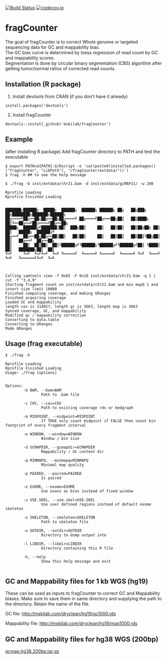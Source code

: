 
<!-- README.md is generated from README.Rmd. Please edit that file -->



[![Build Status](https://travis-ci.com/mskilab/fragCounter.svg?branch=master)](https://travis-ci.com/mskilab/fragCounter) [![codecov.io](https://img.shields.io/codecov/c/github/mskilab/fragCounter.svg)](https://codecov.io/github/mskilab/fragCounter?branch=master)

fragCounter
===========

The goal of fragCounter is to correct Whole genome or targeted sequencing data for GC and mappability bias.                                                                                                                                                                                                                 
The GC bias curve is determined by loess regression of read count by GC and mappability scores.                                                                                                                                                                                                                             
Segmentation is done by circular binary segmentation (CBS) algorithm after getting tumor/normal ratios of corrected read counts. 

Installation (R package)                                                                                                                                                                                                                                                                                                    
------------                                                                                                                                                                                                                                                                                                                
1. Install devtools from CRAN (if you don't have it already)                                                                                                                                                                                                                                                                
                                                                                                                                                                                                                                                                                                                            
```{r}                                                                                                                                                                                                                                                                                                                      
install.packages('devtools')                                                                                                                                                                                                                                                                                                
```                                                                                                                                                                                                                                                                                                                         
                                                                                                                                                                                                                                                                                                                            
2. Install fragCounter                                                                                                                                                                                                                                                                                                      
                                                                                                                                                                                                                                                                                                                            
```{r}                                                                                                                                                                                                                                                                                                                      
devtools::install_github('mskilab/fragCounter')                                                                                                                                                                                                                                                                              
```   

Example                                                                                                                                                                                                                                                                                                    
------------  
(after installing R package) Add fragCounter directory to PATH and test the executable 

```{bash}
$ export PATH=${PATH}:$(Rscript -e 'cat(paste0(installed.packages()["fragCounter", "LibPath"], "/fragCounter/extdata/"))')
$ frag -h ## to see the help message
```

```{bash}
$ ./frag -b inst/extdata/chr21.bam -d inst/extdata/gcMAP21/ -w 200  

Rprofile Loading                                                                                                                                                                                                                                                                                                            
Rprofile Finished Loading                                                                                                                                                                                                                                                                                                   
                                                                                                                                                                                                                                                                                                                            
                                                                                                                                                                                                                                                                                                                            
███████╗██████╗  █████╗  ██████╗  ██████╗ ██████╗ ██╗   ██╗███╗   ██╗████████╗███████╗██████╗                                                                                                                                                                                                                               
██╔════╝██╔══██╗██╔══██╗██╔════╝ ██╔════╝██╔═══██╗██║   ██║████╗  ██║╚══██╔══╝██╔════╝██╔══██╗                                                                                                                                                                                                                              
█████╗  ██████╔╝███████║██║  ███╗██║     ██║   ██║██║   ██║██╔██╗ ██║   ██║   █████╗  ██████╔╝                                                                                                                                                                                                                              
██╔══╝  ██╔══██╗██╔══██║██║   ██║██║     ██║   ██║██║   ██║██║╚██╗██║   ██║   ██╔══╝  ██╔══██╗                                                                                                                                                                                                                              
██║     ██║  ██║██║  ██║╚██████╔╝╚██████╗╚██████╔╝╚██████╔╝██║ ╚████║   ██║   ███████╗██║  ██║                                                                                                                                                                                                                              
╚═╝     ╚═╝  ╚═╝╚═╝  ╚═╝ ╚═════╝  ╚═════╝ ╚═════╝  ╚═════╝ ╚═╝  ╚═══╝   ╚═╝   ╚══════╝╚═╝  ╚═╝                                                                                                                                                                                                                              
                                                                                                                                                                                                                                                                                                                            
                                                                                                                                                                                                                                                                                                                            
                                                                                                                                                                                                                                                                                                                            
Calling samtools view -f 0x02 -F 0x10 inst/extdata/chr21.bam -q 1 | cut -f "3,4,9" 
Starting fragment count on inst/extdata/chr21.bam and min mapQ 1 and   insert size limit 10000  
Finished computing coverage, and making GRanges  
Finished acquiring coverage 
Loaded GC and mappability  
length cov is 314827, length gc is 3663, length map is 3663   
Synced coverage, GC, and mappability   
Modified gc / mappability correction 
Converting to data.table 
Converting to GRanges                                                                                                                                                                                                                                                                                                       
Made GRanges

```



Usage (frag executable)                                                                                                                                                                                                                                                                                                     
------------

```{bash}
$ ./frag -h

Rprofile Loading                                                                                                                                                                                                                                                                                                            
Rprofile Finished Loading                                                                                                                                                                                                                                                                                                   
Usage: ./frag [options]                                                                                                                                                                                                                                                                                                     
                                                                                                                                                                                                                                                                                                                            
                                                                                                                                                                                                                                                                                                                            
Options:                                                                                                                                                                                                                                                                                                                    
        -b BAM, --bam=BAM                                                                                                                                                                                                                                                                                                   
                Path to .bam file                                                                                                                                                                                                                                                                                           
                                                                                                                                                                                                                                                                                                                            
        -c COV, --cov=COV                                                                                                                                                                                                                                                                                                   
                Path to existing coverage rds or bedgraph                                                                                                                                                                                                                                                                   
                                                                                                                                                                                                                                                                                                                            
        -m MIDPOINT, --midpoint=MIDPOINT                                                                                                                                                                                                                                                                                    
                If TRUE only count midpoint if FALSE then count bin footprint of every fragment interval                                                                                                                                                                                                                    
                                                                                                                                                                                                                                                                                                                            
        -w WINDOW, --window=WINDOW                                                                                                                                                                                                                                                                                          
                Window / bin size                                                                                                                                                                                                                                                                                           
                                                                                                                                                                                                                                                                                                                            
        -d GCMAPDIR, --gcmapdir=GCMAPDIR                                                                                                                                                                                                                                                                                    
                Mappability / GC content dir                                                                                                                                                                                                                                                                                
                                                                                                                                                                                                                                                                                                                            
        -q MINMAPQ, --minmapq=MINMAPQ                                                                                                                                                                                                                                                                                       
                Minimal map quality                                                                                                                                                                                                                                                                                         
                                                                                                                                                                                                                                                                                                                            
        -p PAIRED, --paired=PAIRED                                                                                                                                                                                                                                                                                          
                Is paired                                                                                                                                                                                                                                                                                                   
                                                                                                                                                                                                                                                                                                                            
        -e EXOME, --exome=EXOME                                                                                                                                                                                                                                                                                             
                Use exons as bins instead of fixed window                                                                                                                                                                                                                                                                   
                                                                                                                                                                                                                                                                                                                            
        -u USE.SKEL, --use.skel=USE.SKEL                                                                                                                                                                                                                                                                                    
                Use user defined regions instead of default exome skeleton                                                                                                                                                                                                                                                  
                                                                                                                                                                                                                                                                                                                            
        -s SKELETON, --skeleton=SKELETON                                                                                                                                                                                                                                                                                    
                Path to skeleton file                                                                                                                                                                                                                                                                                       
                                                                                                                                                                                                                                                                                                                            
        -o OUTDIR, --outdir=OUTDIR                                                                                                                                                                                                                                                                                          
                Directory to dump output into                                                                                                                                                                                                                                                                               
                                                                                                                                                                                                                                                                                                                            
        -l LIBDIR, --libdir=LIBDIR                                                                                                                                                                                                                                                                                          
                Directory containing this R file                                                                                                                                                                                                                                                                            
                                                                                                                                                                                                                                                                                                                            
        -h, --help                                                                                                                                                                                                                                                                                                          
                Show this help message and exit
                
```



GC and Mappability files for 1 kb WGS (hg19)                                                                                                                                                                                                                                                                                                     
------------
These can be used as inputs to fragCounter to correct GC and Mappability biases. Make sure to save them in same directory and supplying the path to the directory. Retain the name of the file.

GC file: http://mskilab.com/dryclean/hg19/gc1000.rds


Mappability file: http://mskilab.com/dryclean/hg19/map1000.rds


GC and Mappability files for hg38 WGS (200bp)                                                                                                                                                                                                                                                                                                     
------------

[gcmap.hg38.200bp.tar.gz](https://github.com/ShaiberAlon/fragCounter/raw/master/inst/extdata/gcmap.hg38.200bp.tar.gz)
